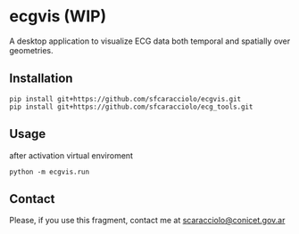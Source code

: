 # ecgvis (WIP)
A desktop application to visualize ECG data both temporal and spatially over geometries.


## Installation

```
pip install git+https://github.com/sfcaracciolo/ecgvis.git
pip install git+https://github.com/sfcaracciolo/ecg_tools.git
```

## Usage
after activation virtual enviroment
```
python -m ecgvis.run
```
## Contact
Please, if you use this fragment, contact me at scaracciolo@conicet.gov.ar
